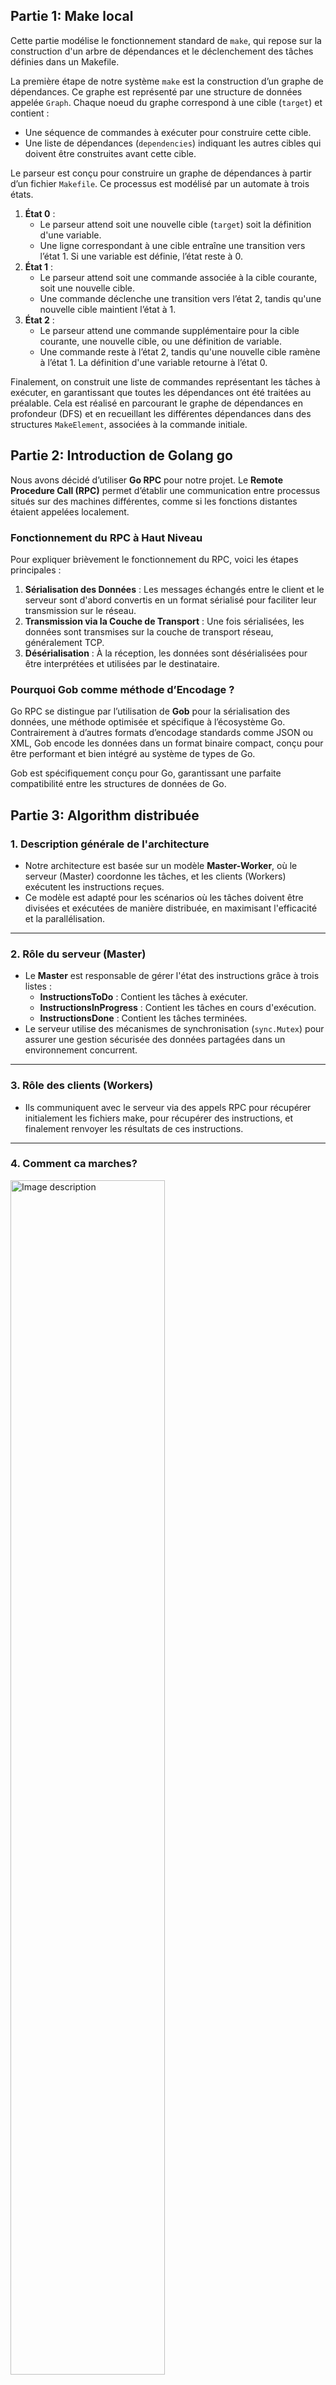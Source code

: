 ## Partie 1: Make local

Cette partie modélise le fonctionnement standard de `make`, qui repose sur la construction d'un arbre de dépendances et le déclenchement des tâches définies dans un Makefile.

La première étape de notre système `make` est la construction d’un graphe de dépendances. Ce graphe est représenté par une structure de données appelée `Graph`. Chaque noeud du graphe correspond à une cible (`target`) et contient :

* Une séquence de commandes à exécuter pour construire cette cible.  
* Une liste de dépendances (`dependencies`) indiquant les autres cibles qui doivent être construites avant cette cible.

Le parseur est conçu pour construire un graphe de dépendances à partir d’un fichier `Makefile`. Ce processus est modélisé par un automate à trois états.

1. **État 0** :  
   * Le parseur attend soit une nouvelle cible (`target`) soit la définition d'une variable.  
   * Une ligne correspondant à une cible entraîne une transition vers l’état 1. Si une variable est définie, l’état reste à 0.  
2. **État 1** :  
   * Le parseur attend soit une commande associée à la cible courante, soit une nouvelle cible.  
   * Une commande déclenche une transition vers l’état 2, tandis qu'une nouvelle cible maintient l’état à 1.  
3. **État 2** :  
   * Le parseur attend une commande supplémentaire pour la cible courante, une nouvelle cible, ou une définition de variable.  
   * Une commande reste à l’état 2, tandis qu'une nouvelle cible ramène à l’état 1. La définition d'une variable retourne à l’état 0.

Finalement, on construit une liste de commandes représentant les tâches à exécuter, en garantissant que toutes les dépendances ont été traitées au préalable. Cela est réalisé en parcourant le graphe de dépendances en profondeur (DFS) et en recueillant les différentes dépendances dans des structures `MakeElement`, associées à la commande initiale.

## Partie 2: Introduction de Golang go

Nous avons décidé d’utiliser **Go RPC** pour notre projet. Le **Remote Procedure Call (RPC)** permet d’établir une communication entre processus situés sur des machines différentes, comme si les fonctions distantes étaient appelées localement.

### **Fonctionnement du RPC à Haut Niveau**

Pour expliquer brièvement le fonctionnement du RPC, voici les étapes principales :

1. **Sérialisation des Données** : Les messages échangés entre le client et le serveur sont d'abord convertis en un format sérialisé pour faciliter leur transmission sur le réseau.  
2. **Transmission via la Couche de Transport** : Une fois sérialisées, les données sont transmises sur la couche de transport réseau, généralement TCP.  
3. **Désérialisation** : À la réception, les données sont désérialisées pour être interprétées et utilisées par le destinataire.

### **Pourquoi Gob comme méthode d’Encodage ?**

Go RPC se distingue par l’utilisation de **Gob** pour la sérialisation des données, une méthode optimisée et spécifique à l’écosystème Go. Contrairement à d’autres formats d’encodage standards comme JSON ou XML, Gob encode les données dans un format binaire compact, conçu pour être performant et bien intégré au système de types de Go.

Gob est spécifiquement conçu pour Go, garantissant une parfaite compatibilité entre les structures de données de Go.

## Partie 3: Algorithm distribuée

### **1. Description générale de l'architecture**

* Notre architecture est basée sur un modèle **Master-Worker**, où le serveur (Master) coordonne les tâches, et les clients (Workers) exécutent les instructions reçues.  
* Ce modèle est adapté pour les scénarios où les tâches doivent être divisées et exécutées de manière distribuée, en maximisant l'efficacité et la parallélisation.

---

### **2. Rôle du serveur (Master)**

* Le **Master** est responsable de gérer l'état des instructions grâce à trois listes :  
  * **InstructionsToDo** : Contient les tâches à exécuter.  
  * **InstructionsInProgress** : Contient les tâches en cours d'exécution.  
  * **InstructionsDone** : Contient les tâches terminées.  
* Le serveur utilise des mécanismes de synchronisation (`sync.Mutex`) pour assurer une gestion sécurisée des données partagées dans un environnement concurrent.

---

### **3. Rôle des clients (Workers)**

* Ils communiquent avec le serveur via des appels RPC pour récupérer initialement les fichiers make, pour récupérer des instructions, et finalement renvoyer les résultats de ces instructions.

---

### 4. Comment ca marches?

 <img src="https://github.com/user-attachments/assets/ac975f59-35f6-4c73-9211-cd2f4163d505" width="70%" alt="Image description">

### **5. Les fonctions RPC implémentées**

#### **a. `Initialization`**

* Appelée par un client pour récupérer les fichiers Make nécessaires.  
* Le serveur parcourt son répertoire, lit les fichiers et les envoie au client.  
* Cela assure que le client dispose de toutes les dépendances nécessaires à l'exécution des instructions.

#### **b. `Ping`**

* Utilisée pour attribuer des tâches aux clients.  
* Le serveur vérifie si toutes les dépendances d'une instruction sont satisfaites (présentes dans `InstructionsDone`).  
* Si oui, il envoie l'instruction au client. Sinon, il attend que les dépendances soient complétées.  
* Réponse possible :  
  * `Value = 2` : Une instruction est prête à être exécutée.  
  * `Value = 1` : Aucune tâche ne peut être exécutée pour le moment.  
  * `Value = 0` : Plus aucune tâche disponible.

#### **c. `SendFile`**

* Appelée par un client pour renvoyer le résultat de l'exécution d'une tâche.

### **Mesure de performance sur grid5000 Pingpong normal**

<p align="center">
  <img src="https://github.com/user-attachments/assets/171b22dd-835f-493e-a1b1-9d94dd5bc688" width="70%" alt="Image description">

  **Evolution de la Latence relativement à la taille du message sur Grid5000 Grenoble**
</p>

<p align="center">
  <img src="https://github.com/user-attachments/assets/b86a8ee4-ad75-4507-87be-5888ecb90a7f" width="70%" alt="Image description">

  **Evolution du débit relativement à la taille du message sur Grid5000 Grenoble**
</p>

<p align="center">
  <img src="https://github.com/user-attachments/assets/e439fee1-5852-4fad-a770-2a8ffbcd1cf4" width="70%" alt="Image description">

  **Tableau représentant la Latence pour un message de taille minimal et le débit pour un message de taille 4 GB sur grid5000**
</p>

### **Mesure de performance sur grid5000 Pingpong avec I/O**

<p align="center">
  <img src="https://github.com/user-attachments/assets/4b079446-2fa6-43a2-a6a4-1a947d2004b8" width="70%" alt="Image description">

  **Evolution de la Latence relativement à la taille du fichier lit et envoyé sur Grid5000 Grenoble**
</p>

<p align="center">
  <img src="https://github.com/user-attachments/assets/4c6e887b-05e6-491a-b0cf-2506d97a9ab8" width="70%" alt="Image description">

  **Evolution du débit relativement à la taille du fichier lit et envoyé sur Grid5000 Grenoble**
</p>

<p align="center">
  <img src="https://github.com/user-attachments/assets/880a464e-89ef-414e-8078-5ebdea80fad2" width="70%" alt="Image description">

**Tableau représentant la Latence pour un message de taille minimal et le débit pour un message de taille 4 GB sur grid5000**
</p>

## Partie 4: Résultats final, avec et sans NFS

La première approche de notre projet consiste à utiliser kdeploy dans l’environnement Grid5000 sans dépendre d’un système de fichiers partagé tel que NFS. Cette stratégie a été choisie principalement pour des raisons organisationnelles, notamment afin de mieux isoler les fichiers de sortie générés sur chaque nœud.

Cependant, en consultant la documentation, nous avons découvert qu’il est également possible d’utiliser NFS tout en conservant des répertoires locaux propres à chaque nœud, notamment en exploitant les répertoires temporaires comme /tmp.

Ainsi, nous avons identifié et testé deux approches distinctes :

    Sans NFS : où les fichiers sont gérés indépendamment sur chaque nœud.
    Avec NFS : tout en utilisant des répertoires locaux spécifiques à chaque nœud pour isoler les données.

Ces deux configurations seront comparées en termes de performances et d’efficacité organisationnelle.

### Résultats premier_tiny

![image](final_data/premier_tiny/compare.png)
![image](final_data/premier_tiny/relative.png)

Nous remarquons que la version avec NFS est nettement plus efficace que celle sans NFS. Ceci s'explique car premier_tiny génère peu de fichiers.

### Résultats matrix

![image](final_data/matrix/compare.png)
![image](final_data/matrix/relative.png)

Ici, l'ordre s'inverse, et c'est maintenant la version sans NFS qui est la plus rapide, même si l'avantage par rapport au make est faible. Ceci s'explique par le nombre d'appels réseau qui ont lieu dans ce genre de makefile (avec de nombreuses petites commandes).

### Résultats custom-c-[10,0,0]-s-8.0-z-0

![image](final_data/custom-c-[10,0,0]-s-8.0-z-0/compare.png)
![image](final_data/custom-c-[10,0,0]-s-8.0-z-0/relative.png)

Ici, l'ordre s'inverse, et c'est maintenant la version sans NFS qui est la plus rapide, même si l'avantage par rapport au make est faible. Ceci s'explique par le nombre d'appels réseau qui ont lieu dans ce genre de makefile (avec de nombreuses petites commandes).

### Résultats custom-c-[10,10,10]-s-0.0-z-10000

![image](final_data/custom-c-[10,10,10]-s-0.0-z-10000/compare.png)
![image](final_data/custom-c-[10,10,10]-s-0.0-z-10000/relative.png)

Ici, l'ordre s'inverse, et c'est maintenant la version sans NFS qui est la plus rapide, même si l'avantage par rapport au make est faible. Ceci s'explique par le nombre d'appels réseau qui ont lieu dans ce genre de makefile (avec de nombreuses petites commandes).
